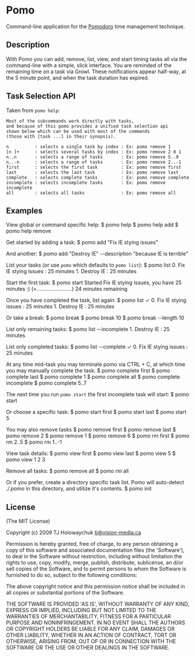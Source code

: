 
# Pomo  

  Command-line application for the [Pomodoro](http://www.pomodorotechnique.com/) time management technique.
  
## Description

With Pomo you can add, remove, list, view, and start timing tasks all via the 
command-line with a simple, slick interface. You are reminded of the remaining 
time on a task via Growl. These notifications appear half-way, at the 5 minute point, 
and when the task duration has expired. 

## Task Selection API

Taken from `pomo help`:

    Most of the subcommands work directly with tasks,
    and because of this pomo provides a unified task selection api
    shown below which can be used with most of the commands 
    (those with [task ...] in their synopsis). 
  
    n          : selects a single task by index : Ex: pomo remove 1
    [n ]+      : selects several tasks by index : Ex: pomo remove 2 8 1
    n..n       : selects a range of tasks       : Ex: pomo remove 5..9
    n..-n      : selects a range of tasks       : Ex: pomo remove 2..-1
    first      : selects the first task         : Ex: pomo remove first
    last       : selects the last task          : Ex: pomo remove last
    complete   : selects complete tasks         : Ex: pomo remove complete
    incomplete : selects incomplete tasks       : Ex: pomo remove incomplete
    all        : selects all tasks              : Ex: pomo remove all

## Examples

View global or command specific help:
    $ pomo help
    $ pomo help add
    $ pomo help remove

Get started by adding a task:
    $ pomo add "Fix IE stying issues"
    
And another:
    $ pomo add "Destroy IE" --description "because IE is terrible"
    
List your tasks (or use `pomo` which defaults to `pomo list`):
    $ pomo list
        0. Fix IE stying issues                : 25 minutes
        1. Destroy IE                          : 25 minutes

Start the first task:
    $ pomo start
    Started Fix IE stying issues, you have 25 minutes :)
    (=........................) 24 minutes remaining
    
Once you have completed the task, list again:
    $ pomo list
      ✓ 0. Fix IE stying issues                : 25 minutes
        1. Destroy IE                          : 25 minutes
        
Or take a break:
    $ pomo break
    $ pomo break 10
    $ pomo break --length 10
        
List only remaining tasks:
    $ pomo list --incomplete
        1. Destroy IE                          : 25 minutes
        
List only completed tasks:
    $ pomo list --complete
      ✓ 0. Fix IE stying issues                : 25 minutes
        
At any time mid-task you may terminate pomo via CTRL + C, at which time
you may manually complete the task:
    $ pomo complete first
    $ pomo complete last
    $ pomo complete 1
    $ pomo complete all
    $ pomo complete incomplete
    $ pomo complete 5..7
        
The next time you run `pomo start` the first incomplete task will start:
    $ pomo start
    
Or choose a specific task:
    $ pomo start first
    $ pomo start last
    $ pomo start 5
    
You may also remove tasks
    $ pomo remove first
    $ pomo remove last
    $ pomo remove 2
    $ pomo remove 1
    $ pomo remove 6
    $ pomo rm first
    $ pomo rm 2..5
    $ pomo rm 1..-1
    
View task details:
    $ pomo view first
    $ pomo view last
    $ pomo view 5
    $ pomo view 1 2 3

Remove all tasks:
    $ pomo remove all
    $ pomo rm all
    
Or if you prefer, create a directory specific task list. Pomo will
auto-detect _./.pomo_ in this directory, and utilize it's contents.
    $ pomo init

    
## License

(The MIT License)

Copyright (c) 2009 TJ Holowaychuk <tj@vision-media.ca>

Permission is hereby granted, free of charge, to any person obtaining
a copy of this software and associated documentation files (the
'Software'), to deal in the Software without restriction, including
without limitation the rights to use, copy, modify, merge, publish,
distribute, sublicense, an d/or sell copies of the Software, and to
permit persons to whom the Software is furnished to do so, subject to
the following conditions:

The above copyright notice and this permission notice shall be
included in all copies or substantial portions of the Software.

THE SOFTWARE IS PROVIDED 'AS IS', WITHOUT WARRANTY OF ANY KIND,
EXPRESS OR IMPLIED, INCLUDING BUT NOT LIMITED TO THE WARRANTIES OF
MERCHANTABILITY, FITNESS FOR A PARTICULAR PURPOSE AND NONINFRINGEMENT.
IN NO EVENT SHALL THE AUTHORS OR COPYRIGHT HOLDERS BE LIABLE FOR ANY
CLAIM, DAMAGES OR OTHER LIABILITY, WHETHER IN AN ACTION OF CONTRACT,
TORT OR OTHERWISE, ARISING FROM, OUT OF OR IN CONNECTION WITH THE
SOFTWARE OR THE USE OR OTHER DEALINGS IN THE SOFTWARE.
